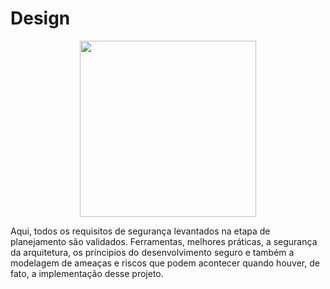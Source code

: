 # Design 

<p align="center">  
<img src="https://media.giphy.com/media/yv1ggi3Cbase05a8iS/giphy.gif" width="282"/>
  
  Aqui, todos os requisitos de segurança levantados na etapa de planejamento são validados. 
  Ferramentas, melhores práticas, a segurança da arquitetura, os príncipios do desenvolvimento seguro e também a modelagem de ameaças e riscos que podem acontecer quando houver, de fato, a implementação desse projeto. 
